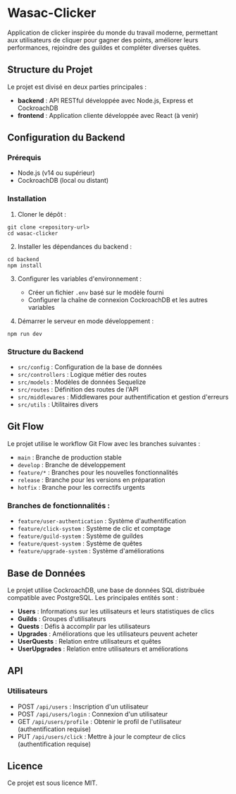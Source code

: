 # Wasac-Clicker

Application de clicker inspirée du monde du travail moderne, permettant aux utilisateurs de cliquer pour gagner des points, améliorer leurs performances, rejoindre des guildes et compléter diverses quêtes.

## Structure du Projet

Le projet est divisé en deux parties principales :

- **backend** : API RESTful développée avec Node.js, Express et CockroachDB
- **frontend** : Application cliente développée avec React (à venir)

## Configuration du Backend

### Prérequis

- Node.js (v14 ou supérieur)
- CockroachDB (local ou distant)

### Installation

1. Cloner le dépôt :
```
git clone <repository-url>
cd wasac-clicker
```

2. Installer les dépendances du backend :
```
cd backend
npm install
```

3. Configurer les variables d'environnement :
   - Créer un fichier `.env` basé sur le modèle fourni
   - Configurer la chaîne de connexion CockroachDB et les autres variables

4. Démarrer le serveur en mode développement :
```
npm run dev
```

### Structure du Backend

- `src/config` : Configuration de la base de données
- `src/controllers` : Logique métier des routes
- `src/models` : Modèles de données Sequelize
- `src/routes` : Définition des routes de l'API
- `src/middlewares` : Middlewares pour authentification et gestion d'erreurs
- `src/utils` : Utilitaires divers

## Git Flow

Le projet utilise le workflow Git Flow avec les branches suivantes :

- `main` : Branche de production stable
- `develop` : Branche de développement
- `feature/*` : Branches pour les nouvelles fonctionnalités
- `release` : Branche pour les versions en préparation
- `hotfix` : Branche pour les correctifs urgents

### Branches de fonctionnalités :

- `feature/user-authentication` : Système d'authentification
- `feature/click-system` : Système de clic et comptage
- `feature/guild-system` : Système de guildes
- `feature/quest-system` : Système de quêtes
- `feature/upgrade-system` : Système d'améliorations

## Base de Données

Le projet utilise CockroachDB, une base de données SQL distribuée compatible avec PostgreSQL. Les principales entités sont :

- **Users** : Informations sur les utilisateurs et leurs statistiques de clics
- **Guilds** : Groupes d'utilisateurs
- **Quests** : Défis à accomplir par les utilisateurs
- **Upgrades** : Améliorations que les utilisateurs peuvent acheter
- **UserQuests** : Relation entre utilisateurs et quêtes
- **UserUpgrades** : Relation entre utilisateurs et améliorations

## API

### Utilisateurs
- POST `/api/users` : Inscription d'un utilisateur
- POST `/api/users/login` : Connexion d'un utilisateur
- GET `/api/users/profile` : Obtenir le profil de l'utilisateur (authentification requise)
- PUT `/api/users/click` : Mettre à jour le compteur de clics (authentification requise)

## Licence

Ce projet est sous licence MIT. 